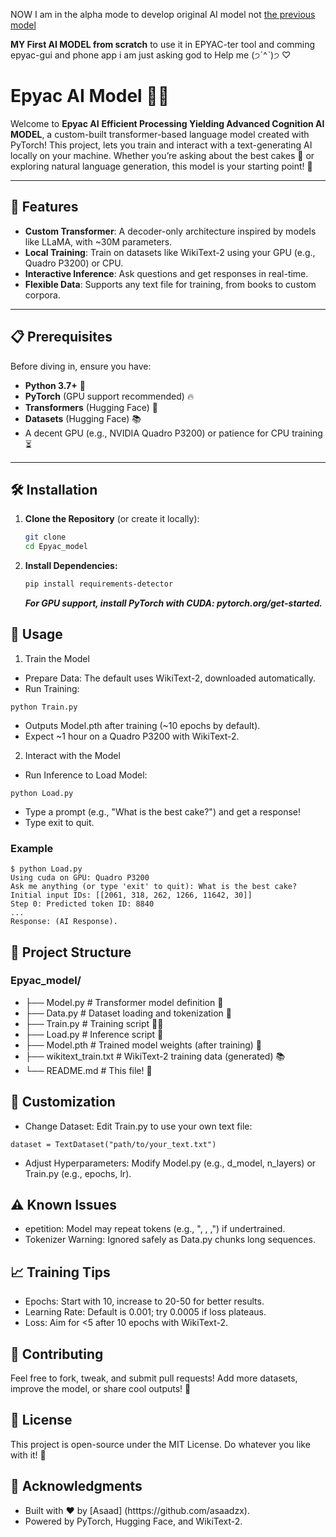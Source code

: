 NOW I am in the alpha mode to develop original AI model not [the previous model](https://ollama.com/asaad/epyac.1)

**MY First AI MODEL from scratch**
to use it in EPYAC-ter tool and comming epyac-gui and phone app 
i am just asking god to Help me (੭ˊ^ˋ)੭ ♡   

# Epyac AI Model 🤖✨

Welcome to **Epyac AI** **Efficient Processing Yielding Advanced Cognition AI MODEL**, a custom-built transformer-based language model created with PyTorch! This project, lets you train and interact with a text-generating AI locally on your machine. Whether you’re asking about the best cakes 🍰 or exploring natural language generation, this model is your starting point! 🚀

---

## 🌟 Features
- **Custom Transformer**: A decoder-only architecture inspired by models like LLaMA, with ~30M parameters.
- **Local Training**: Train on datasets like WikiText-2 using your GPU (e.g., Quadro P3200) or CPU.
- **Interactive Inference**: Ask questions and get responses in real-time.
- **Flexible Data**: Supports any text file for training, from books to custom corpora.

---

## 📋 Prerequisites
Before diving in, ensure you have:
- **Python 3.7+** 🐍
- **PyTorch** (GPU support recommended) 🔥
- **Transformers** (Hugging Face) 🤗
- **Datasets** (Hugging Face) 📚
- A decent GPU (e.g., NVIDIA Quadro P3200) or patience for CPU training ⏳

---

## 🛠️ Installation
1. **Clone the Repository** (or create it locally):
   ```bash
   git clone 
   cd Epyac_model
    ```
2. **Install Dependencies:**
    ```bash
    pip install requirements-detector
    ```
    ***For GPU support, install PyTorch with CUDA: pytorch.org/get-started.***

## 🚀 Usage

1. Train the Model

- Prepare Data: The default uses WikiText-2, downloaded automatically.
- Run Training:
```
python Train.py
```
- Outputs Model.pth after training (~10 epochs by default).
- Expect ~1 hour on a Quadro P3200 with WikiText-2.

2. Interact with the Model
- Run Inference to Load Model:
```
python Load.py
```
- Type a prompt (e.g., "What is the best cake?") and get a response!
- Type exit to quit.

### Example
```
$ python Load.py
Using cuda on GPU: Quadro P3200
Ask me anything (or type 'exit' to quit): What is the best cake?
Initial input IDs: [[2061, 318, 262, 1266, 11642, 30]]
Step 0: Predicted token ID: 8840
...
Response: (AI Response).
```
## 📂 Project Structure
### Epyac_model/
- ├── Model.py         # Transformer model definition 🤖
- ├── Data.py          # Dataset loading and tokenization 📝
- ├── Train.py         # Training script 🏋️‍♂️
- ├── Load.py          # Inference script 💬
- ├── Model.pth        # Trained model weights (after training) 💾
- ├── wikitext_train.txt  # WikiText-2 training data (generated) 📚
- └── README.md        # This file! 👋

## 🎨 Customization
- Change Dataset: Edit Train.py to use your own text file:

```
dataset = TextDataset("path/to/your_text.txt")
```
- Adjust Hyperparameters: Modify Model.py (e.g., d_model, n_layers) or Train.py (e.g., epochs, lr).

## ⚠️ Known Issues
- epetition: Model may repeat tokens (e.g., ", , ,") if undertrained.
- Tokenizer Warning: Ignored safely as Data.py chunks long sequences.

## 📈 Training Tips
- Epochs: Start with 10, increase to 20-50 for better results.
- Learning Rate: Default is 0.001; try 0.0005 if loss plateaus.
- Loss: Aim for <5 after 10 epochs with WikiText-2.

## 🤝 Contributing
Feel free to fork, tweak, and submit pull requests! Add more datasets, improve the model, or share cool outputs! 🌟

## 📜 License

This project is open-source under the MIT License. Do whatever you like with it! 🎉

## 🙌 Acknowledgments
- Built with ❤️ by [Asaad] (htttps://github.com/asaadzx).
- Powered by PyTorch, Hugging Face, and WikiText-2.